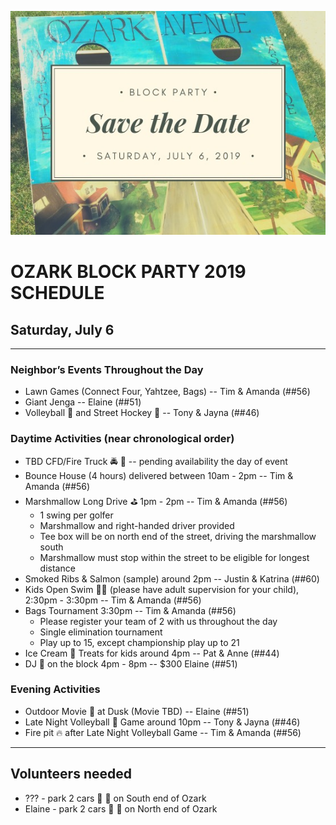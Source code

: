 ![Ozark Block Party](/assets/images/bpsign.jpg "Ozark Block Party")

# OZARK BLOCK PARTY 2019 SCHEDULE 
## Saturday, July 6

-----

### Neighbor’s Events Throughout the Day
* Lawn Games (Connect Four, Yahtzee, Bags) -- Tim & Amanda (##56)
* Giant Jenga -- Elaine (##51)
* Volleyball 🏐 and Street Hockey 🏒 -- Tony & Jayna (##46)

### Daytime Activities (near chronological order)
* TBD CFD/Fire Truck 🚔 🚒 -- pending availability the day of event
* Bounce House (4 hours) delivered between 10am - 2pm -- Tim & Amanda (##56)
* Marshmallow Long Drive ⛳️ 1pm - 2pm -- Tim & Amanda (##56)
  * 1 swing per golfer
  * Marshmallow and right-handed driver provided
  * Tee box will be on north end of the street, driving the marshmallow south
  * Marshmallow must stop within the street to be eligible for longest distance
* Smoked Ribs & Salmon (sample) around 2pm -- Justin & Katrina (##60)
* Kids Open Swim 🏊‍♂️  (please have adult supervision for your child), 2:30pm - 3:30pm -- Tim & Amanda (##56)
* Bags Tournament 3:30pm -- Tim & Amanda (##56)
  * Please register your team of 2 with us throughout the day
  * Single elimination tournament
  * Play up to 15, except championship play up to 21
* Ice Cream 🍦 Treats for kids around 4pm -- Pat & Anne (##44)
* DJ 🎵 on the block 4pm - 8pm -- $300 Elaine (##51)

### Evening Activities
* Outdoor Movie 🍿 at Dusk (Movie TBD) -- Elaine (##51)
* Late Night Volleyball 🏐 Game around 10pm -- Tony & Jayna (##46)
* Fire pit 🔥 after Late Night Volleyball Game -- Tim & Amanda (##56)

-------

## Volunteers needed
* ??? - park 2 cars 🚗 🚙 on South end of Ozark
* Elaine - park 2 cars 🚙 🚗 on North end of Ozark
